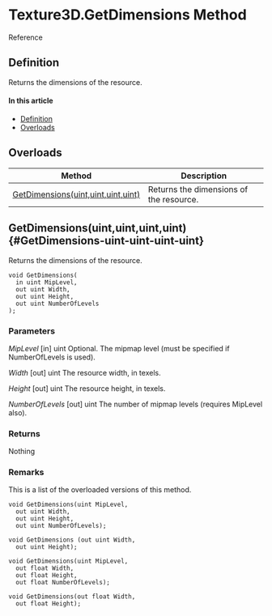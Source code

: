 # Texture3D.GetDimensions Method

Reference

## Definition

Returns the dimensions of the resource.

#### In this article

*  [Definition](#definition)
*  [Overloads](#overloads)

## Overloads

| Method | Description |
| ------ | ----------- |
| [GetDimensions(uint,uint,uint,uint)](#GetDimensions-uint-uint-uint-uint) | Returns the dimensions of the resource. |

## GetDimensions(uint,uint,uint,uint) {#GetDimensions-uint-uint-uint-uint}

Returns the dimensions of the resource.

```HLSL
void GetDimensions(
  in uint MipLevel,
  out uint Width,
  out uint Height,
  out uint NumberOfLevels
);
```

### Parameters
<i>MipLevel</i> [in] uint
Optional. The mipmap level (must be specified if NumberOfLevels is used).

<i>Width</i> [out] uint
The resource width, in texels.

<i>Height</i> [out] uint
The resource height, in texels.

<i>NumberOfLevels</i> [out] uint
The number of mipmap levels (requires MipLevel also).

### Returns
Nothing

### Remarks
This is a list of the overloaded versions of this method.

```HLSL
void GetDimensions(uint MipLevel, 
  out uint Width,
  out uint Height,
  out uint NumberOfLevels);

void GetDimensions (out uint Width,
  out uint Height);

void GetDimensions(uint MipLevel,
  out float Width,
  out float Height,
  out float NumberOfLevels);

void GetDimensions(out float Width,
  out float Height);
```
